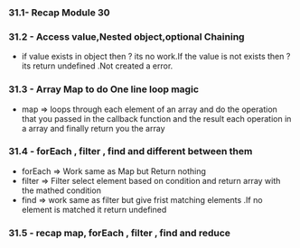 ### 31.1- Recap Module 30
### 31.2 - Access value,Nested object,optional Chaining
- if value exists in object then ? its no work.If the value is not exists then ? its return undefined .Not created a error.

### 31.3 - Array Map to do One line loop magic
- map => loops through each element of an array and do the operation that you passed in the callback function and the result each operation in a array and finally return you the array

### 31.4 - forEach , filter , find and different between them
- forEach => Work same as Map but Return nothing 
- filter => Filter select element based on condition and return array with the mathed condition
- find => work same as filter but give frist matching elements .If no element is matched it   return undefined

### 31.5 - recap map, forEach , filter , find and reduce